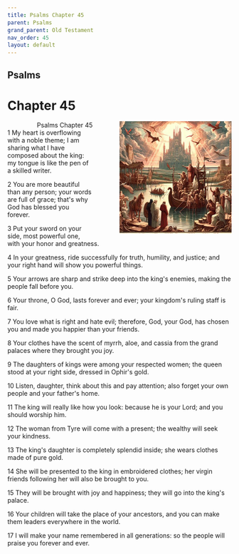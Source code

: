 ```yaml
---
title: Psalms Chapter 45
parent: Psalms
grand_parent: Old Testament
nav_order: 45
layout: default
---
```


## Psalms

# Chapter 45

<div style="clear: both; text-align: right;">
    <img src="/assets/Image/Psalms/500/45.jpg" alt="Psalms Chapter 45" class="chapter-image" style="max-width: 50%; height: auto; float: right; margin: 0 0 10px 10px; padding-left: 10%;">
    <figcaption style="font-size: 14px;">Psalms Chapter 45</figcaption>
</div>
1 My heart is overflowing with a noble theme; I am sharing what I have composed about the king: my tongue is like the pen of a skilled writer.

2 You are more beautiful than any person; your words are full of grace; that's why God has blessed you forever.

3 Put your sword on your side, most powerful one, with your honor and greatness.

4 In your greatness, ride successfully for truth, humility, and justice; and your right hand will show you powerful things.

5 Your arrows are sharp and strike deep into the king's enemies, making the people fall before you.

6 Your throne, O God, lasts forever and ever; your kingdom's ruling staff is fair.

7 You love what is right and hate evil; therefore, God, your God, has chosen you and made you happier than your friends.

8 Your clothes have the scent of myrrh, aloe, and cassia from the grand palaces where they brought you joy.

9 The daughters of kings were among your respected women; the queen stood at your right side, dressed in Ophir's gold.

10 Listen, daughter, think about this and pay attention; also forget your own people and your father's home.

11 The king will really like how you look: because he is your Lord; and you should worship him.

12 The woman from Tyre will come with a present; the wealthy will seek your kindness.

13 The king's daughter is completely splendid inside; she wears clothes made of pure gold.

14 She will be presented to the king in embroidered clothes; her virgin friends following her will also be brought to you.

15 They will be brought with joy and happiness; they will go into the king's palace.

16 Your children will take the place of your ancestors, and you can make them leaders everywhere in the world.

17 I will make your name remembered in all generations: so the people will praise you forever and ever.


